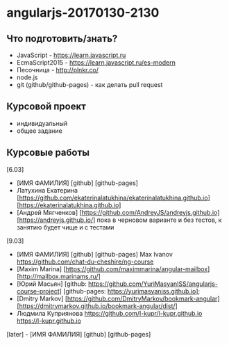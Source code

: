 # angularjs-20170130-2130

## Что подготовить/знать?

- JavaScript - https://learn.javascript.ru
- EcmaScript2015 - https://learn.javascript.ru/es-modern
- Песочница - http://plnkr.co/
- node.js
- git (github/github-pages) - как делать pull request


## Курсовой проект

- индивидуальный
- общее задание


## Курсовые работы


[6.03]
  - [ИМЯ ФАМИЛИЯ] [github]  [github-pages]
  - Латухина Екатерина [https://github.com/ekaterinalatukhina/ekaterinalatukhina.github.io]  [https://ekaterinalatukhina.github.io]
  - [Андрей Мягченков] [https://github.com/AndreyJS/andreyjs.github.io] [https://andreyjs.github.io/] пока в черновом варианте и без тестов, к занятию будет чище и с тестами

[9.03]
  - [ИМЯ ФАМИЛИЯ] [github]  [github-pages]
  Max Ivanov https://github.com/chat-du-cheshire/ng-course
  - [Maxim Marina] [https://github.com/maximmarina/angular-mailbox] [http://mailbox.marinams.ru/]
  - [Юрий Масьян] [github: https://github.com/YuriMasyanISS/angularjs-course-project] [github-pages: https://yurimasyaniss.github.io];
  - [Dmitry Markov] [https://github.com/DmitryMarkov/bookmark-angular] [https://dmitrymarkov.github.io/bookmark-angular/dist/]
  - Людмила Куприянова  https://github.com/l-kupr/l-kupr.github.io  https://l-kupr.github.io

  [later]
    - [ИМЯ ФАМИЛИЯ] [github]  [github-pages]